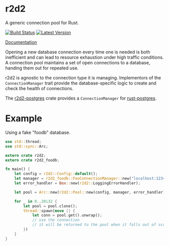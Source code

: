 r2d2
====

A generic connection pool for Rust.

[![Build Status](https://travis-ci.org/sfackler/r2d2.svg?branch=master)](https://travis-ci.org/sfackler/r2d2) [![Latest Version](https://img.shields.io/crates/v/r2d2.svg)](https://crates.io/crates/r2d2)

[Documentation](https://sfackler.github.io/r2d2/doc/v0.5.8/r2d2)

Opening a new database connection every time one is needed is both inefficient
and can lead to resource exhaustion under high traffic conditions. A connection
pool maintains a set of open connections to a database, handing them out for
repeated use.

r2d2 is agnostic to the connection type it is managing. Implementors of the
`ConnectionManager` trait provide the database-specific logic to create and
check the health of connections.

The [r2d2-postgres](https://github.com/sfackler/r2d2-postgres) crate provides
a `ConnectionManager` for [rust-postgres](https://github.com/sfackler/rust-postgres).

# Example

Using a fake "foodb" database.
```rust
use std::thread;
use std::sync::Arc;

extern crate r2d2;
extern crate r2d2_foodb;

fn main() {
    let config = r2d2::Config::default();
    let manager = r2d2_foodb::FooConnectionManager::new("localhost:1234");
    let error_handler = Box::new(r2d2::LoggingErrorHandler);

    let pool = Arc::new(r2d2::Pool::new(config, manager, error_handler).unwrap());

    for _ in 0..20i32 {
        let pool = pool.clone();
        thread::spawn(move || {
            let conn = pool.get().unwrap();
            // use the connection
            // it will be returned to the pool when it falls out of scope.
        })
    }
}
```
